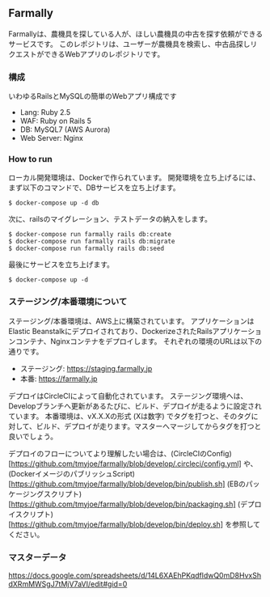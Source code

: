 ## Farmally

Farmallyは、農機具を探している人が、ほしい農機具の中古を探す依頼ができるサービスです。
このレポジトリは、ユーザーが農機具を検索し、中古品探しリクエストができるWebアプリのレポジトリです。

### 構成

いわゆるRailsとMySQLの簡単のWebアプリ構成です

- Lang: Ruby 2.5
- WAF: Ruby on Rails 5
- DB: MySQL7 (AWS Aurora) 
- Web Server: Nginx

### How to run

ローカル開発環境は、Dockerで作られています。
開発環境を立ち上げるには、まず以下のコマンドで、DBサービスを立ち上げます。

```
$ docker-compose up -d db
```

次に、railsのマイグレーション、テストデータの納入をします。

```
$ docker-compose run farmally rails db:create
$ docker-compose run farmally rails db:migrate
$ docker-compose run farmally rails db:seed
```

最後にサービスを立ち上げます。

```
$ docker-compose up -d
```

### ステージング/本番環境について

ステージング/本番環境は、AWS上に構築されています。
アプリケーションはElastic Beanstalkにデプロイされており、DockerizeされたRailsアプリケーションコンテナ、Nginxコンテナをデプロイします。
それぞれの環境のURLは以下の通りです。

- ステージング: https://staging.farmally.jp
- 本番:  https://farmally.jp

デプロイはCircleCIによって自動化されています。
ステージング環境へは、Developブランチへ更新があるたびに、ビルド、デプロイが走るように設定されています。
本番環境は、vX.X.Xの形式 (Xは数字) でタグを打つと、そのタグに対して、ビルド、デプロイが走ります。マスターへマージしてからタグを打つと良いでしょう。

デプロイのフローについてより理解したい場合は、(CircleCIのConfig)[https://github.com/tmyjoe/farmally/blob/develop/.circleci/config.yml] や、(DockerイメージのパブリッシュScript)[https://github.com/tmyjoe/farmally/blob/develop/bin/publish.sh] (EBのパッケージングスクリプト)[https://github.com/tmyjoe/farmally/blob/develop/bin/packaging.sh] (デプロイスクリプト)[https://github.com/tmyjoe/farmally/blob/develop/bin/deploy.sh] を参照してください。

### マスターデータ

https://docs.google.com/spreadsheets/d/14L6XAEhPKqdfldwQ0mD8HvxShdXRmMWSgJ7tMjV7aVI/edit#gid=0
